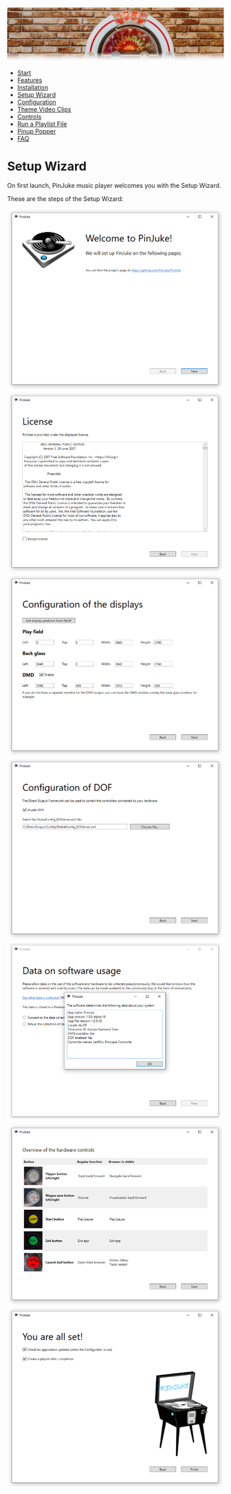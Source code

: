 ![Jukebox](images/jukebox-header.webp)

- [Start](index.md)
- [Features](FEATURES.md)
- [Installation](INSTALLATION.md)
- [Setup Wizard](ONBOARDING.md)
- [Configuration](CONFIGURATION.md)
- [Theme Video Clips](THEME-VIDEOS.md)
- [Controls](CONTROLS.md)
- [Run a Playlist File](RUN.md)
- [Pinup Popper](PINUP-POPPER.md)
- [FAQ](FAQ.md)


# Setup Wizard

On first launch, PinJuke music player welcomes you with the Setup Wizard.

These are the steps of the Setup Wizard:

![Window of the PinJuke Setup Wizard showing the welcome page](images/onboarding-1.webp)
![Window of the PinJuke Setup Wizard showing the license page](images/onboarding-2.webp)
![Window of the PinJuke Setup Wizard showing the displays page](images/onboarding-3.webp)
![Window of the PinJuke Setup Wizard showing the DOF page](images/onboarding-4.webp)
![Window of the PinJuke Setup Wizard showing the data collection page](images/onboarding-5.webp)
![Window of the PinJuke Setup Wizard showing the keyboard mapping page](images/onboarding-6.webp)
![Window of the PinJuke Setup Wizard showing the completion page](images/onboarding-7.webp)
